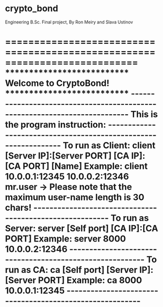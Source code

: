 crypto_bond
===========
Engineering B.Sc. Final project, By Ron Meiry and Slava Ustinov


===========================================================================
          			**************************
          			**Welcome to CryptoBond!**
          			**************************
          ---------------------------------------------------------------------------
          	This is the program instruction:
          ----------------------------------------------------------------
          	 To run as Client:
          		client [Server IP]:[Server PORT] [CA IP]:[CA PORT] [Name]
          	Example: client 10.0.0.1:12345 10.0.0.2:12346 mr.user
          	-> Please note that the maximum user-name length is 30 chars!
          	---------------------------------------------------------
          	 To run as Server:
          		server [Self port] [CA IP]:[CA PORT]
          	Example: server 8000 10.0.0.2:12346
          	---------------------------------------------------------
          	 To run as CA:
          		ca [Self port] [Server IP]:[Server PORT]
          	Example: ca 8000 10.0.0.1:12345
          	---------------------------------------------------------
===========================================================================
